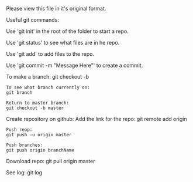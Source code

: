 Please view this file in it's original format.

Useful git commands:

Use 'git init' in the root of the folder to start a repo.

Use 'git status' to see what files are in he repo.

Use 'git add' to add files to the repo.

Use 'git commit -m "Message Here"' to create a commit.


To make a branch:
	git checkout -b <branch name>

	To see what branch currently on:
	git branch

	Return to master branch:
	git checkout -b master


Create repository on github:
	Add the link for the repo:
	git remote add origin <link>

	Push reop:
	git push -u origin master

	Push branches:
	git push origin branchName



Download repo:
	git pull origin master

See log:
	git log


